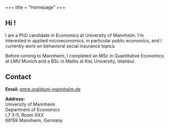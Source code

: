 +++
title = "Homepage"
+++

## Hi !

I am a PhD candidate in Economics at University of Mannheim. I'm interested in applied microeconomics, in particular public economics, and I currently work on behavioral social insurance topics.

Before coming to Mannheim, I completed an MSc in Quantitative Economics at LMU Munich and a BSc in Maths at Koç University, Istanbul. 

## Contact

**Email:** emre.oral@uni-mannheim.de

**Address:** \
University of Mannheim \
Department of Economics  \
L7 3-5, Room XXX \
68159 Mannheim, Germany

